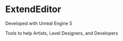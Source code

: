 # ExtendEditor

Developed with Unreal Engine 5

Tools to help Artists, Level Designers, and Developers
